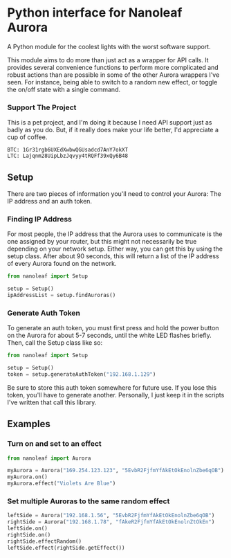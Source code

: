 # Python interface for Nanoleaf Aurora #

A Python module for the coolest lights with the worst software support.

This module aims to do more than just act as a wrapper for API calls. It provides several convenience functions to perform more complicated and robust actions than are possible in some of the other Aurora wrappers I've seen. For instance, being able to switch to a random new effect, or toggle the on/off state with a single command.


### Support The Project ###

This is a pet project, and I'm doing it because I need API support just as badly as you do. But, if it really does make your life better, I'd appreciate a cup of coffee.
```Donate
BTC: 1Gr31rgb6UXEdXwbwQGUsadcd7AnY7okXT
LTC: Lajqnm28UipLbzJqvyy4tRQFf39xQy6B48
```

## Setup ##

There are two pieces of information you'll need to control your Aurora: The IP address and an auth token.

### Finding IP Address ###

For most people, the IP address that the Aurora uses to communicate is the one assigned by your router, but this might not necessarily be true depending on your network setup. Either way, you can get this by using the setup class.
After about 90 seconds, this will return a list of the IP address of every Aurora found on the network.

```python
from nanoleaf import Setup

setup = Setup()
ipAddressList = setup.findAuroras()
```

### Generate Auth Token ###

To generate an auth token, you must first press and hold the power button on the Aurora for about 5-7 seconds, until the white LED flashes briefly. Then, call the Setup class like so:

```python
from nanoleaf import Setup

setup = Setup()
token = setup.generateAuthToken("192.168.1.129")
```

Be sure to store this auth token somewhere for future use. If you lose this token, you'll have to generate another. Personally, I just keep it in the scripts I've written that call this library. 

## Examples ##

### Turn on and set to an effect ###

```python
from nanoleaf import Aurora

myAurora = Aurora("169.254.123.123", "5EvbR2FjfmYfAkEtOkEnolnZbe6qOB")
myAurora.on()
myAurora.effect("Violets Are Blue")
```

### Set multiple Auroras to the same random effect ###

```python
leftSide = Aurora("192.168.1.56", "5EvbR2FjfmYfAkEtOkEnolnZbe6qOB")
rightSide = Aurora("192.168.1.78", "fAkeR2FjfmYfAkEtOkEnolnZtOkEn")
leftSide.on()
rightSide.on()
rightSide.effectRandom()
leftSide.effect(rightSide.getEffect())
```